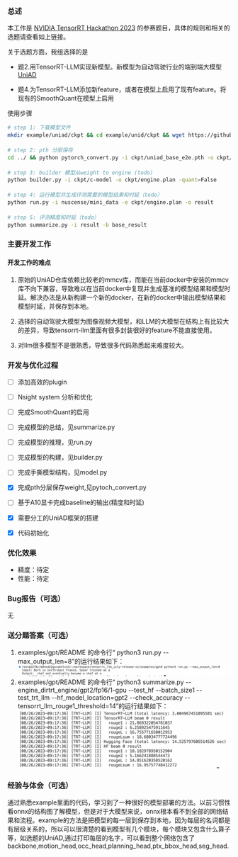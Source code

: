 ### 总述

本工作是 [NVIDIA TensorRT Hackathon 2023](https://github.com/NVIDIA/trt-samples-for-hackathon-cn/tree/master/Hackathon2023) 的参赛题目，具体的规则和相关的选题请查看如上链接。

关于选题方面，我组选择的是

* 题2.用TensorRT-LLM实现新模型。新模型为自动驾驶行业的端到端大模型[UniAD](https://github.com/OpenDriveLab/UniAD)

* 题4.为TensorRT-LLM添加新feature，或者在模型上启用了现有feature。将现有的SmoothQuant在模型上启用
 

使用步骤
``` bash
# step 1: 下载模型文件
mkdir example/uniad/ckpt && cd example/unid/ckpt && wget https://github.com/OpenDriveLab/UniAD/releases/download/v1.0.1/uniad_base_e2e.pth

# step 2: pth 分层保存
cd ../ && python pytorch_convert.py -i ckpt/uniad_base_e2e.pth -o ckpt/c-model

# step 3: builder 模型从weight to engine (todo)
python builder.py -i ckpt/c-model -o ckpt/engine.plan -quant=False

# step 4: 运行模型并生成评测需要的模型结果和时延（todo）
python run.py -i nuscense/mini_data -e ckpt/engine.plan -o result

# step 5: 评测精度和时延（todo）
python summarize.py -i result -b base_result
```


### 主要开发工作

#### 开发工作的难点

1. 原始的UniAD仓库依赖比较老的mmcv库，而能在当前docker中安装的mmcv库不向下兼容，导致难以在当前docker中复现并生成基准的模型结果和模型时延。解决办法是从新构建一个新的docker，在新的docker中输出模型结果和模型时延，并保存到本地。

2. 选择的自动驾驶大模型为图像视频大模型，和LLM的大模型在结构上有比较大的差异，导致tensorrt-llm里面有很多封装很好的feature不能直接使用。

3. 对llm很多模型不是很熟悉，导致很多代码熟悉起来难度较大。


### 开发与优化过程

- [ ] 添加高效的plugin
- [ ] Nsight system 分析和优化
- [ ] 完成SmoothQuant的启用
- [ ] 完成模型的总结，见summarize.py
- [ ] 完成模型的推理，见run.py
- [ ] 完成模型的构建，见builder.py
- [ ] 完成手撕模型结构，见model.py
- [x] 完成pth分层保存weight,见pytoch_convert.py 
- [ ] 基于A10显卡完成baseline的输出(精度和时延)
- [x] 需要分工的UniAD框架的搭建
- [x] 代码初始化


### 优化效果

- 精度：待定
- 性能：待定

### Bug报告（可选）

无

### 送分题答案（可选）

1. examples/gpt/README 的命令行“
python3 run.py --max_output_len=8”的运行结果如下：
![](docs/gpt_run_result.png)
2. examples/gpt/README 的命令行“
python3 summarize.py --engine_dirtrt_engine/gpt2/fp16/1-gpu --test_hf --batch_size1 --test_trt_llm --hf_model_location=gpt2 --check_accuracy --tensorrt_llm_rouge1_threshold=14”的运行结果如下：
![](docs/gpt_summarization.png)

### 经验与体会（可选）

通过熟悉example里面的代码，学习到了一种很好的模型部署的方法。以前习惯性看onnx的结构图了解模型，但是对于大模型来说，onnx根本看不到全部的网络结果和流程。example的方法是把模型的每一层到保存到本地，因为每层的名词都是有层级关系的，所以可以很清楚的看到模型有几个模块，每个模块又包含什么算子等，如选题的UniAD,通过打印每层的名字，可以看到整个网络包含了backbone,motion_head,occ_head,planning_head,ptx_bbox_head,seg_head.